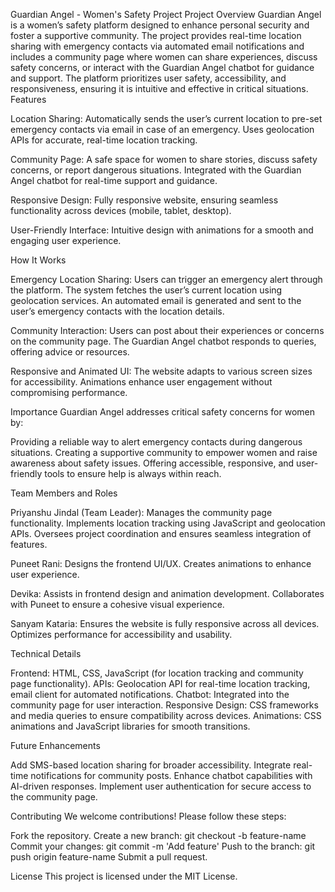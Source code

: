 Guardian Angel - Women's Safety Project
Project Overview
Guardian Angel is a women’s safety platform designed to enhance personal security and foster a supportive community. The project provides real-time location sharing with emergency contacts via automated email notifications and includes a community page where women can share experiences, discuss safety concerns, or interact with the Guardian Angel chatbot for guidance and support.
The platform prioritizes user safety, accessibility, and responsiveness, ensuring it is intuitive and effective in critical situations.
Features

Location Sharing:
Automatically sends the user’s current location to pre-set emergency contacts via email in case of an emergency.
Uses geolocation APIs for accurate, real-time location tracking.


Community Page:
A safe space for women to share stories, discuss safety concerns, or report dangerous situations.
Integrated with the Guardian Angel chatbot for real-time support and guidance.


Responsive Design:
Fully responsive website, ensuring seamless functionality across devices (mobile, tablet, desktop).


User-Friendly Interface:
Intuitive design with animations for a smooth and engaging user experience.



How It Works

Emergency Location Sharing:
Users can trigger an emergency alert through the platform.
The system fetches the user’s current location using geolocation services.
An automated email is generated and sent to the user’s emergency contacts with the location details.


Community Interaction:
Users can post about their experiences or concerns on the community page.
The Guardian Angel chatbot responds to queries, offering advice or resources.


Responsive and Animated UI:
The website adapts to various screen sizes for accessibility.
Animations enhance user engagement without compromising performance.



Importance
Guardian Angel addresses critical safety concerns for women by:

Providing a reliable way to alert emergency contacts during dangerous situations.
Creating a supportive community to empower women and raise awareness about safety issues.
Offering accessible, responsive, and user-friendly tools to ensure help is always within reach.

Team Members and Roles

Priyanshu Jindal (Team Leader):
Manages the community page functionality.
Implements location tracking using JavaScript and geolocation APIs.
Oversees project coordination and ensures seamless integration of features.


Puneet Rani:
Designs the frontend UI/UX.
Creates animations to enhance user experience.


Devika:
Assists in frontend design and animation development.
Collaborates with Puneet to ensure a cohesive visual experience.


Sanyam Kataria:
Ensures the website is fully responsive across all devices.
Optimizes performance for accessibility and usability.



Technical Details

Frontend: HTML, CSS, JavaScript (for location tracking and community page functionality).
APIs: Geolocation API for real-time location tracking, email client for automated notifications.
Chatbot: Integrated into the community page for user interaction.
Responsive Design: CSS frameworks and media queries to ensure compatibility across devices.
Animations: CSS animations and JavaScript libraries for smooth transitions.


Future Enhancements

Add SMS-based location sharing for broader accessibility.
Integrate real-time notifications for community posts.
Enhance chatbot capabilities with AI-driven responses.
Implement user authentication for secure access to the community page.

Contributing
We welcome contributions! Please follow these steps:

Fork the repository.
Create a new branch: git checkout -b feature-name
Commit your changes: git commit -m 'Add feature'
Push to the branch: git push origin feature-name
Submit a pull request.

License
This project is licensed under the MIT License.

